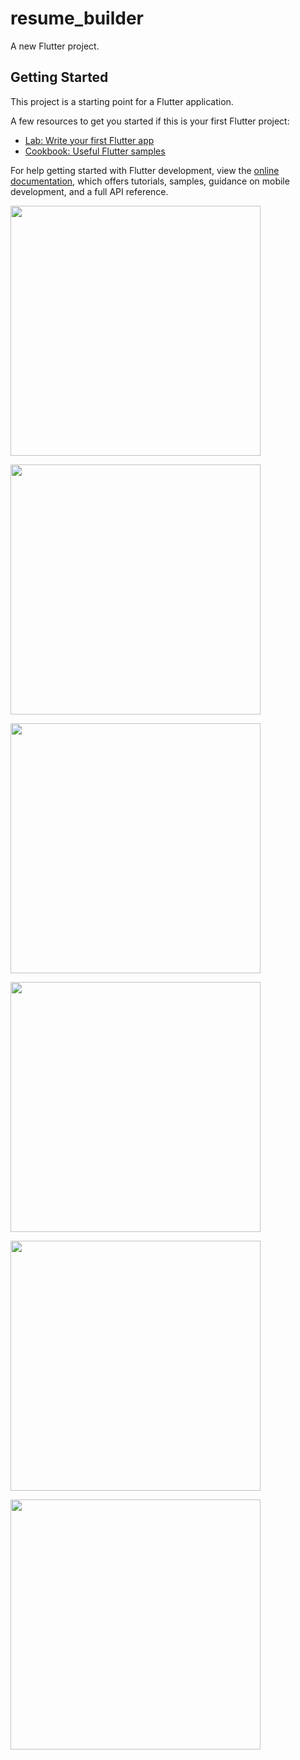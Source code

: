 # resume_builder

A new Flutter project.

## Getting Started

This project is a starting point for a Flutter application.

A few resources to get you started if this is your first Flutter project:

- [Lab: Write your first Flutter app](https://docs.flutter.dev/get-started/codelab)
- [Cookbook: Useful Flutter samples](https://docs.flutter.dev/cookbook)

For help getting started with Flutter development, view the
[online documentation](https://docs.flutter.dev/), which offers tutorials,
samples, guidance on mobile development, and a full API reference.

<img src="https://user-images.githubusercontent.com/131134704/233068165-c7c76c6d-cb64-4dec-afef-e8bef8617561.png" height="400"></img>

<img src="https://user-images.githubusercontent.com/131134704/233067898-1df1a3b8-a517-4f2e-a0c9-9f7ec6aabc29.png" height="400"> </img>

<img src="https://user-images.githubusercontent.com/131134704/233067561-8810ad50-830d-4776-9be9-14c5f339a4b7.png" height="400"> </img>

<img src="https://user-images.githubusercontent.com/131134704/233065171-4110a052-fbe2-4915-9dbb-dea98e56866f.png" height="400"> </img>

<img src="https://user-images.githubusercontent.com/131134704/233069773-f195876b-a6a3-4ed9-883d-8fd5231094b3.png" height="400"></img>

<img src="https://user-images.githubusercontent.com/131134704/233069787-c90407f2-a5a4-4923-8de3-0e5807709fe6.png" height="400"></img>
